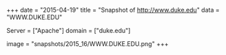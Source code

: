 
+++
date = "2015-04-19"
title = "Snapshot of http://www.duke.edu"
data = "WWW.DUKE.EDU"

Server = ["Apache"]
domain = ["duke.edu"]

  image = "snapshots/2015_16/WWW.DUKE.EDU.png"
+++
#
